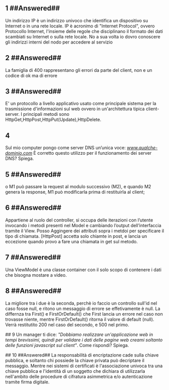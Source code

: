 
## 1 ##Answered##
Un indirizzo IP è un indirizzo univoco che identifica un dispositivo su Internet o in una rete locale. IP è acronimo di "Internet Protocol", ovvero Protocollo Internet, l'insieme delle regole che disciplinano il formato dei dati scambiati su Internet o sulla rete locale. No a sua volta io dovro conoscere gli indirizzi interni del nodo per accedere al servizio

## 2 ##Answered##
La famiglia di 400 rappresentano gli errori da parte del client, non e un codice di ok ma di errore 

## 3 ##Answered##
E' un protocollo a livello applicativo usato come principale sistema per la trasmissione d'informazioni sul web ovvero in un'architettura tipica client-server. I principali metodi sono HttpGet,HttpPost,HttpPut(Update),HttpDelete. 

## 4 
Sul mio computer pongo come server DNS un’unica voce: _www.qualche-dominio.com_
È corretto questo utilizzo per il funzionamento dei server DNS? Spiega.


## 5 ##Answered##
o	M1 può passare la request al modulo successivo (M2), e quando M2 genera la response, M1 può modificarla prima di restituirla al client;



## 6 ##Answered##
Appartiene al ruolo del controller, si occupa delle iterazioni con l’utente invocando i metodi presenti nel Model e cambiando l’output dell’interfaccia tramite il View.
Posso Aggingere dei attributi sopra i metdoi per specificare il tipo di chiamata. [HttpPost] accetta solo chiamte in post, e lancia un eccezione quando provo a fare una chiamata in get sul metodo.


## 7 ##Answered##
Una ViewModel è una classe container con il solo scopo di contenere i dati che bisogna mostare a video.

## 8 ##Answered##
La migliore tra i due è la seconda, perchè io faccio un controllo sull'id nel caso fosse null, e ritono un messaggio di errore se effetivamente è null.
La differnza tra First() e FirstOrDefault() che First lancia un errore nel caso non trovasse niente, mentre FirstOrDefault()  ritorna il valore di default (null).
Verrà restitutito 200 nel caso del secondo, e 500 nel primo.

## 9 
Un manager ti dice: _"Dobbiamo realizzare un'applicazione web in tempi brevissimi, quindi per validare i dati delle pagine web creami soltanto delle funzioni javascript sul client"_.
Come rispondi? Spiega.

## 10 ##Answered##
La responsabilità di encriptazione cade sulla chiave pubblica, e soltanto chi possiede la chiave privata può decriptare il messaggio.
Mentre nei sistemi di certificati è l'associazione univoca tra una chiave pubblica e l'identità di un soggetto che dichiara di utilizzarla nell'ambito delle procedure di cifratura asimmetrica e/o autenticazione tramite firma digitale. 